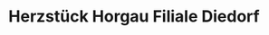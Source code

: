 ---
title: "Herzstück Horgau Filiale Diedorf"
url: /diedorf/herzstueck-horgau-filiale-diedorf/
shop: Lebensmittel
---